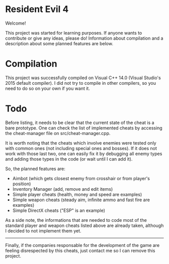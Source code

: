 # Resident Evil 4
Welcome!

This project was started for learning purposes. If anyone wants to contribute or give any ideas, please do!
Information about compilation and a description about some planned features are below.

# Compilation
This project was successfully compiled on Visual C++ 14.0 (Visual Studio's 2015 default compiler). I did not try to compile in other compilers, so you need to do so on your own if you want it.

# Todo
Before listing, it needs to be clear that the current state of the cheat is a bare prototype. One can check the list of implemented cheats by accessing the cheat-manager file on src/cheat-manager.cpp.

It is worth noting that the cheats which involve enemies were tested only with common ones (not including special ones and bosses). If it does not work with those last two, one can easily fix it by debugging all enemy types and adding those types in the code (or wait until I can add it).

So, the planned features are:
* Aimbot (which gets closest enemy from crosshair or from player's position)
* Inventory Manager (add, remove and edit items)
* Simple player cheats (health, money and speed are examples)
* Simple weapon cheats (steady aim, infinite ammo and fast fire are examples)
* Simple DirectX cheats ("ESP" is an example)

As a side note, the informations that are needed to code most of the standard player and weapon cheats listed above are already taken, although I decided to not implement them yet.
&nbsp;

---
Finally, if the companies responsable for the development of the game are feeling disrespected by this cheats, just contact me so I can remove this project.

